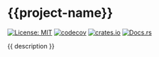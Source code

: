 # {{project-name}}

[![License: MIT](https://img.shields.io/badge/License-MIT-blue.svg)](https://opensource.org/licenses/MIT)
[![codecov](https://codecov.io/gh/{{username}}/{{crate_name}}/branch/main/graph/badge.svg)](https://codecov.io/gh/{{username}}/{{crate_name}})
[![crates.io](https://img.shields.io/crates/v/{{crate_name}})](https://crates.io/crates/{{crate_name}})
[![Docs.rs](https://docs.rs/your-crate-name/badge.svg)](https://docs.rs/{{crate_name}})


{{ description }}
